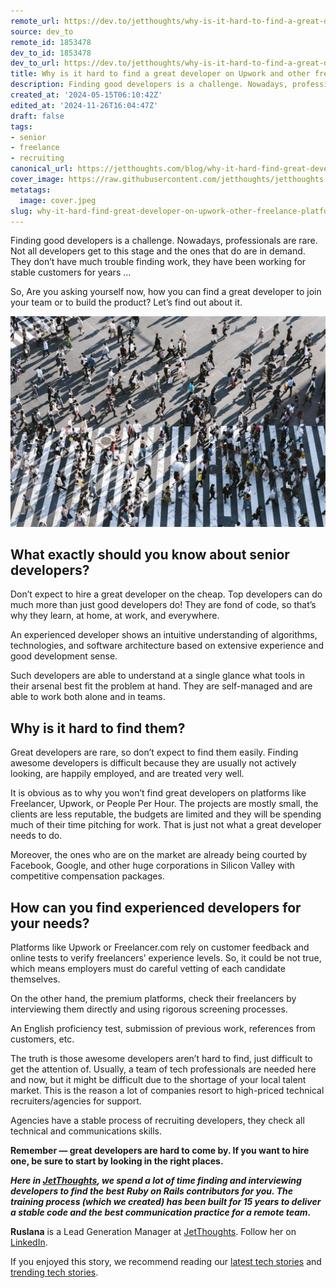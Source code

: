 ```yaml
---
remote_url: https://dev.to/jetthoughts/why-is-it-hard-to-find-a-great-developer-on-upwork-and-other-freelance-platforms-37aj
source: dev_to
remote_id: 1853478
dev_to_id: 1853478
dev_to_url: https://dev.to/jetthoughts/why-is-it-hard-to-find-a-great-developer-on-upwork-and-other-freelance-platforms-37aj
title: Why is it hard to find a great developer on Upwork and other freelance platforms?
description: Finding good developers is a challenge. Nowadays, professionals are rare. Not all developers get to...
created_at: '2024-05-15T06:10:42Z'
edited_at: '2024-11-26T16:04:47Z'
draft: false
tags:
- senior
- freelance
- recruiting
canonical_url: https://jetthoughts.com/blog/why-it-hard-find-great-developer-on-upwork-other-freelance-platforms-senior/
cover_image: https://raw.githubusercontent.com/jetthoughts/jetthoughts.github.io/master/content/blog/why-it-hard-find-great-developer-on-upwork-other-freelance-platforms-senior/cover.jpeg
metatags:
  image: cover.jpeg
slug: why-it-hard-find-great-developer-on-upwork-other-freelance-platforms-senior
---
```

Finding good developers is a challenge. Nowadays, professionals are rare. Not all developers get to this stage and the ones that do are in demand. They don’t have much trouble finding work, they have been working for stable customers for years …

So, Are you asking yourself now, how you can find a great developer to join your team or to build the product? Let’s find out about it.

![Photo by [Ryoji Iwata](https://unsplash.com/@ryoji__iwata?utm_source=unsplash&utm_medium=referral&utm_content=creditCopyText) on Unsplash](file_0.jpeg)

## What exactly should you know about senior developers?

Don’t expect to hire a great developer on the cheap. Top developers can do much more than just good developers do! They are fond of code, so that’s why they learn, at home, at work, and everywhere.

An experienced developer shows an intuitive understanding of algorithms, technologies, and software architecture based on extensive experience and good development sense.

Such developers are able to understand at a single glance what tools in their arsenal best fit the problem at hand. They are self-managed and are able to work both alone and in teams.

## Why is it hard to find them?

Great developers are rare, so don’t expect to find them easily. Finding awesome developers is difficult because they are usually not actively looking, are happily employed, and are treated very well.

It is obvious as to why you won’t find great developers on platforms like Freelancer, Upwork, or People Per Hour. The projects are mostly small, the clients are less reputable, the budgets are limited and they will be spending much of their time pitching for work. That is just not what a great developer needs to do.

Moreover, the ones who are on the market are already being courted by Facebook, Google, and other huge corporations in Silicon Valley with competitive compensation packages.

## How can you find experienced developers for your needs?

Platforms like Upwork or Freelancer.com rely on customer feedback and online tests to verify freelancers’ experience levels. So, it could be not true, which means employers must do careful vetting of each candidate themselves.

On the other hand, the premium platforms, check their freelancers by interviewing them directly and using rigorous screening processes.

An English proficiency test, submission of previous work, references from customers, etc.

The truth is those awesome developers aren’t hard to find, just difficult to get the attention of. Usually, a team of tech professionals are needed here and now, but it might be difficult due to the shortage of your local talent market. This is the reason a lot of companies resort to high-priced technical recruiters/agencies for support.

Agencies have a stable process of recruiting developers, they check all technical and communications skills.

**Remember — great developers are hard to come by. If you want to hire one, be sure to start by looking in the right places.**

***Here in [JetThoughts](https://www.jetthoughts.com/), we spend a lot of time finding and interviewing developers to find the best Ruby on Rails contributors for you. The training process (which we created) has been built for 15 years to deliver a stable code and the best communication practice for a remote team.***

**Ruslana** is a Lead Generation Manager at [JetThoughts](https://www.jetthoughts.com/). Follow her on [LinkedIn](https://www.linkedin.com/in/ruslana-brykaliuk-970016135/).

If you enjoyed this story, we recommend reading our [latest tech stories](https://jtway.co/latest) and [trending tech stories](https://jtway.co/trending).
